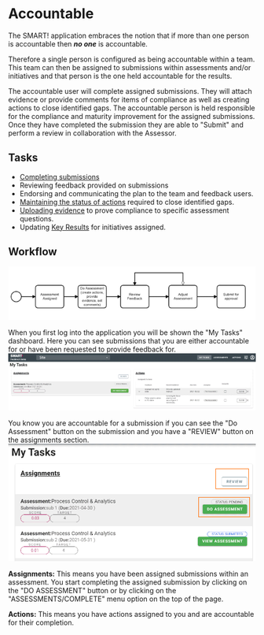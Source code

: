 # Accountable 
The SMART! application embraces the notion that if more than one person is accountable then _**no one**_ is accountable.

Therefore a single person is configured as being accountable within a team. This team can then be assigned to submissions within assessments and/or initiatives and that person is the one held accountable for the results. 
 
The accountable user will complete assigned submissions. They will attach evidence or provide comments for items of compliance as well as creating actions to close identified gaps. The accountable person is held responsible for the compliance and maturity improvement for the assigned submissions. Once they have completed the submission they are able to "Submit" and perform a review in collaboration with the Assessor.

## Tasks
- [Completing submissions](/jobs/completing-an-assessment.html)
- Reviewing feedback provided on submissions
- Endorsing and communicating the plan to the team and feedback users.
- [Maintaining the status of actions](/jobs/updating-actions.html) required to close identified gaps.
- [Uploading evidence](/jobs/upload-evidence.html) to prove compliance to specific assessment questions.
- Updating [Key Results](/jobs/key-results.html) for initiatives assigned.

## Workflow
![Image](../assets/screenshots/persons/BasicAccountableWorkflow.png)

When you first log into the application you will be shown the "My Tasks" dashboard. Here you can see submissions that you are either accountable for or have been requested to provide feedback for.
![Image](../assets/screenshots/persons/myTasks.png)

You know you are accountable for a submission if you can see the "Do Assessment" button on the submission and you have a "REVIEW" button on the assignments section.
![Image](../assets/screenshots/persons/myTasksAccountable.png)

**Assignments:** This means you have been assigned submissions within an assessment. You start completing the assigned submission by clicking on the "DO ASSESSMENT" button or by clicking on the "ASSESSMENTS/COMPLETE" menu option on the top of the page.  

**Actions:** This means you have actions assigned to you and are accountable for their completion.